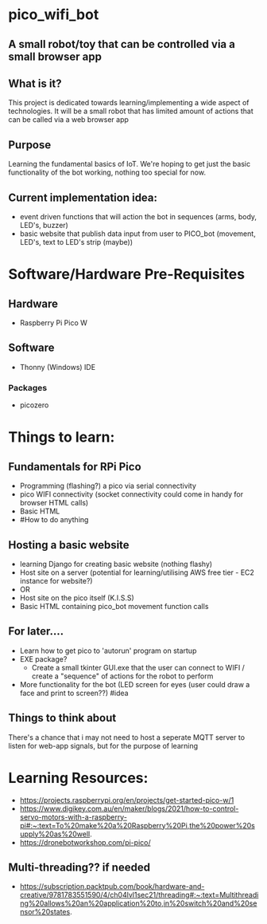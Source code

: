 # pico_wifi_bot
## A small robot/toy that can be controlled via a small browser app

## What is it?
This project is dedicated towards learning/implementing a wide aspect of technologies.
It will be a small robot that has limited amount of actions that can be called via a web browser app

## Purpose
Learning the fundamental basics of IoT.
We're hoping to get just the basic functionality of the bot working, nothing too special for now.

  ## Current implementation idea:
  - event driven functions that will action the bot in sequences (arms, body, LED's, buzzer)
  - basic website that publish data input from user to PICO_bot (movement, LED's, text to LED's strip (maybe))

# Software/Hardware Pre-Requisites
## Hardware
- Raspberry Pi Pico W
## Software
- Thonny (Windows) IDE
### Packages
- picozero


# Things to learn:
## Fundamentals for RPi Pico
- Programming (flashing?) a pico via serial connectivity 
- pico WIFI connectivity (socket connectivity could come in handy for browser HTML calls)
- Basic HTML 
- #How to do anything

## Hosting a basic website
- learning Django for creating basic website (nothing flashy)
- Host site on a server (potential for learning/utilising AWS free tier - EC2 instance for website?)
- OR
- Host site on the pico itself (K.I.S.S)
- Basic HTML containing pico_bot movement function calls

## For later....
- Learn how to get pico to 'autorun' program on startup
- EXE package?
  - Create a small tkinter GUI.exe that the user can connect to WIFI / create a "sequence" of actions for the robot to perform
- More functionality for the bot (LED screen for eyes (user could draw a face and print to screen??) #idea

## Things to think about
There's a chance that i may not need to host a seperate MQTT server to listen for web-app signals, but for the purpose of learning

# Learning Resources:
- https://projects.raspberrypi.org/en/projects/get-started-pico-w/1
- https://www.digikey.com.au/en/maker/blogs/2021/how-to-control-servo-motors-with-a-raspberry-pi#:~:text=To%20make%20a%20Raspberry%20Pi,the%20power%20supply%20as%20well.
- https://dronebotworkshop.com/pi-pico/
## Multi-threading?? if needed
  - https://subscription.packtpub.com/book/hardware-and-creative/9781783551590/4/ch04lvl1sec21/threading#:~:text=Multithreading%20allows%20an%20application%20to,in%20switch%20and%20sensor%20states.
